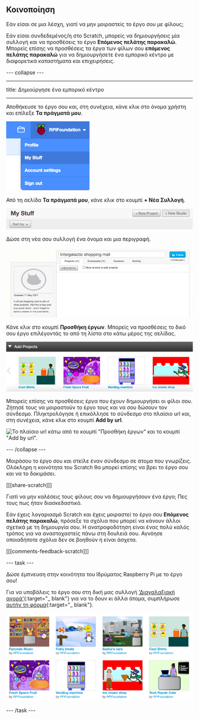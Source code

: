 ## Κοινοποίηση

Εάν είσαι σε μια λέσχη, γιατί να μην μοιραστείς το έργο σου με φίλους;

Εάν είσαι συνδεδεμένος/η στο Scratch, μπορείς να δημιουργήσεις μία συλλογή και να προσθέσεις το έργο **Επόμενος πελάτης παρακαλώ**. Μπορείς επίσης να προσθέσεις τα έργα των φίλων σου **επόμενος πελάτης παρακαλώ** για να δημιουργήσετε ένα εμπορικό κέντρο με διαφορετικά καταστήματα και επιχειρήσεις.

--- collapse ---

---

title: Δημιούργησε ένα εμπορικό κέντρο

---

Αποθήκευσε το έργο σου και, στη συνέχεια, κάνε κλικ στο όνομα χρήστη και επίλεξε **Τα πράγματά μου**.

![το αναδυόμενο μενού κάτω από το όνομα του λογαριασμού σου επάνω δεξιά.](images/my-stuff-menu.png)

Από τη σελίδα **Τα πράγματά μου**, κάνε κλικ στο κουμπί **+ Νέα Συλλογή**.

![Το γκρι κουμπί "Νέα Συλλογή" στη σελίδα "Τα πράγματά μου".](images/create-studio.png)

Δώσε στη νέα σου συλλογή ένα όνομα και μια περιγραφή.

![Το πλαίσιο ονόματος στο επάνω μέρος της συλλογής και το πλαίσιο περιγραφής στα αριστερά της συλλογής.](images/naming-studio.png)

Κάνε κλικ στο κουμπί **Προσθήκη έργων**. Μπορείς να προσθέσεις το δικό σου έργο επιλέγοντάς το από τη λίστα στο κάτω μέρος της σελίδας.

![Η «Προσθήκη έργων» εμφανίζεται στο κάτω μέρος της σελίδας με μια συλλογή με μικρογραφίες έργων. ](images/add-your-projects.png)

Μπορείς επίσης να προσθέσεις έργα που έχουν δημιουργήσει οι φίλοι σου. Ζήτησέ τους να μοιραστούν το έργο τους και να σου δώσουν τον σύνδεσμο. Πληκτρολόγησε ή επικόλλησε το σύνδεσμο στο πλαίσιο url και, στη συνέχεια, κάνε κλικ στο κουμπί **Add by url**.

![Το πλαίσιο url κάτω από το κουμπί "Προσθήκη έργων" και το κουμπί "Add by url".](images/path.png)

--- /collapse ---

Μοιράσου το έργο σου και στείλε έναν σύνδεσμο σε άτομα που γνωρίζεις. Ολόκληρη η κοινότητα του Scratch θα μπορεί επίσης να βρει το έργο σου και να το δοκιμάσει.

[[[share-scratch]]]

Γιατί να μην καλέσεις τους φίλους σου να δημιουργήσουν ένα έργο; Πες τους πως ήταν διασκεδαστικό.

Εάν έχεις λογαριασμό Scratch και έχεις μοιραστεί το έργο σου **Επόμενος πελάτης παρακαλώ**, πρόσεξε τα σχόλια που μπορεί να κάνουν άλλοι σχετικά με τη δημιουργία σου. Η ανατροφοδότηση είναι ένας πολύ καλός τρόπος για να αναστοχαστείς πάνω στη δουλειά σου. Αγνόησε οποιαδήποτε σχόλια δεν σε βοηθούν ή είναι άσχετα.

[[[comments-feedback-scratch]]]

--- task ---

Δώσε έμπνευση στην κοινότητα του Ιδρύματος Raspberry Pi με το έργο σου!

Για να υποβάλεις το έργο σου στη δική μας συλλογή ['Διαγαλαξιακή αγορά'](https://scratch.mit.edu/studios/29662180){:target="_ blank"} για να το δουν κι άλλα άτομα, συμπλήρωσε [αυτήν τη φόρμα](https://form.raspberrypi.org/f/community-project-submissions){:target="_ blank"}.

![Παραδείγματα έργων καταστημάτων στη συλλογή Scratch «Διαγαλαξιακή αγορά».](images/studio-example.png)

--- /task ---
